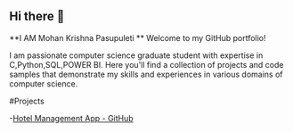 ## Hi there 👋


**I AM Mohan Krishna Pasupuleti ** 
Welcome to my GitHub portfolio! 

I am passionate computer science graduate student with expertise in C,Python,SQL,POWER BI. Here you'll find a collection of projects and code samples that demonstrate my skills and experiences in various domains of computer science.

#Projects

-[Hotel Management App - GitHub](https://github.com/Pmk610/Hotel-Management)

